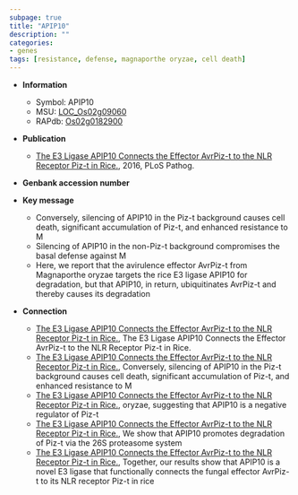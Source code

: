 ```yaml
---
subpage: true
title: "APIP10"
description: ""
categories:
- genes
tags: [resistance, defense, magnaporthe oryzae, cell death]
---
```


* **Information**  
    + Symbol: APIP10  
    + MSU: [LOC_Os02g09060](http://rice.plantbiology.msu.edu/cgi-bin/ORF_infopage.cgi?orf=LOC_Os02g09060)  
    + RAPdb: [Os02g0182900](http://rapdb.dna.affrc.go.jp/viewer/gbrowse_details/irgsp1?name=Os02g0182900)  

* **Publication**  
    + [The E3 Ligase APIP10 Connects the Effector AvrPiz-t to the NLR Receptor Piz-t in Rice.](http://www.ncbi.nlm.nih.gov/pubmed?term=The+E3+Ligase+APIP10+Connects+the+Effector+AvrPiz-t+to+the+NLR+Receptor+Piz-t+in+Rice.%5BTitle%5D), 2016, PLoS Pathog.

* **Genbank accession number**  

* **Key message**  
    + Conversely, silencing of APIP10 in the Piz-t background causes cell death, significant accumulation of Piz-t, and enhanced resistance to M
    + Silencing of APIP10 in the non-Piz-t background compromises the basal defense against M
    + Here, we report that the avirulence effector AvrPiz-t from Magnaporthe oryzae targets the rice E3 ligase APIP10 for degradation, but that APIP10, in return, ubiquitinates AvrPiz-t and thereby causes its degradation

* **Connection**  
    + [The E3 Ligase APIP10 Connects the Effector AvrPiz-t to the NLR Receptor Piz-t in Rice.](http://www.ncbi.nlm.nih.gov/pubmed?term=The+E3+Ligase+APIP10+Connects+the+Effector+AvrPiz-t+to+the+NLR+Receptor+Piz-t+in+Rice.%5BTitle%5D), The E3 Ligase APIP10 Connects the Effector AvrPiz-t to the NLR Receptor Piz-t in Rice.
    + [The E3 Ligase APIP10 Connects the Effector AvrPiz-t to the NLR Receptor Piz-t in Rice.](http://www.ncbi.nlm.nih.gov/pubmed?term=The+E3+Ligase+APIP10+Connects+the+Effector+AvrPiz-t+to+the+NLR+Receptor+Piz-t+in+Rice.%5BTitle%5D), Conversely, silencing of APIP10 in the Piz-t background causes cell death, significant accumulation of Piz-t, and enhanced resistance to M
    + [The E3 Ligase APIP10 Connects the Effector AvrPiz-t to the NLR Receptor Piz-t in Rice.](http://www.ncbi.nlm.nih.gov/pubmed?term=The+E3+Ligase+APIP10+Connects+the+Effector+AvrPiz-t+to+the+NLR+Receptor+Piz-t+in+Rice.%5BTitle%5D), oryzae, suggesting that APIP10 is a negative regulator of Piz-t
    + [The E3 Ligase APIP10 Connects the Effector AvrPiz-t to the NLR Receptor Piz-t in Rice.](http://www.ncbi.nlm.nih.gov/pubmed?term=The+E3+Ligase+APIP10+Connects+the+Effector+AvrPiz-t+to+the+NLR+Receptor+Piz-t+in+Rice.%5BTitle%5D), We show that APIP10 promotes degradation of Piz-t via the 26S proteasome system
    + [The E3 Ligase APIP10 Connects the Effector AvrPiz-t to the NLR Receptor Piz-t in Rice.](http://www.ncbi.nlm.nih.gov/pubmed?term=The+E3+Ligase+APIP10+Connects+the+Effector+AvrPiz-t+to+the+NLR+Receptor+Piz-t+in+Rice.%5BTitle%5D), Together, our results show that APIP10 is a novel E3 ligase that functionally connects the fungal effector AvrPiz-t to its NLR receptor Piz-t in rice



